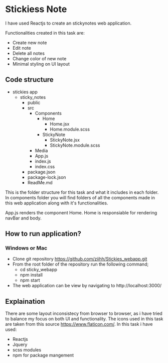 # Stickiess Note
I have used Reactjs to create an stickynotes web application.

Functionalities created in this task are:
- Create new note
- Edit note
- Delete all notes
- Change color of new note
- Minimal styling on UI layout


## Code structure
- stickies app
    - sticky_notes
        - public
        - src
            - Components
                - Home
                    - Home.jsx
                    - Home.module.scss
                - StickyNote
                    - StickyNote.jsx
                    - StickyNote.module.scss
            - Media
            - App.js
            - index.js
            - index.css
        - package.json
        - package-lock.json
        - ReadMe.md

This is the folder structure for this task and what it includes in each folder. In components folder you will find folders of all the components made in this web application along with it's functionalities.

App.js renders the component Home.
Home is responsiable for rendering navBar and body.
## How to run application?
### Windows or Mac
- Clone git repository https://github.com/ziihh/Stickies_webapp.git
- From the root folder of the repository run the following command;
    - cd sticky_webapp
    - npm install
    - npm start
- The web application can be view by navigating to http://localhost:3000/

## Explaination
There are some layout inconsistecy from browser to browser, as i have tried to balance my focus on both UI and functionality.
The icons used in this task are taken from this source https://www.flaticon.com/.
In this task i have used:
- Reactjs
- Jquery
- scss modules
- npm for package mangement